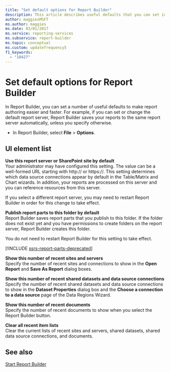 ```yaml
---
title: "Set default options for Report Builder"
description: This article describes useful defaults that you can set in Report Builder. These defaults make report authoring easier and faster.
author: maggiesMSFT
ms.author: maggies
ms.date: 03/01/2017
ms.service: reporting-services
ms.subservice: report-builder
ms.topic: conceptual
ms.custom: updatefrequency5
f1_keywords:
  - "10427"
---
```

# Set default options for Report Builder

  In Report Builder, you can set a number of useful defaults to make report authoring easier and faster.  For example, if you can set or change the default report server, Report Builder saves your reports to the same report server automatically, unless you specify otherwise.

- In Report Builder, select **File** > **Options**.

## UI element list

**Use this report server or SharePoint site by default**  
Your administrator may have configured this setting. The value can be a well-formed URL starting with http:// or https://. This setting determines which data source connections appear by default in the Table/Matrix and Chart wizards. In addition, your reports are processed on this server and you can reference resources from this server.

If you select a different report server, you may need to restart Report Builder in order for this change to take effect.

**Publish report parts to this folder by default**  
Report Builder saves report parts that you publish to this folder. If the folder does not exist yet and you have permissions to create folders on the report server, Report Builder creates this folder.

You do not need to restart Report Builder for this setting to take effect.

[!INCLUDE [ssrs-report-parts-deprecated](../../includes/ssrs-report-parts-deprecated.md)]

**Show this number of recent sites and servers**  
Specify the number of recent sites and connections to show in the **Open Report** and **Save As Report** dialog boxes.

**Show this number of recent shared datasets and data source connections**  
Specify the number of recent shared datasets and data source connections to show in the **Dataset Properties** dialog box and the **Choose a connection to a data source** page of the Data Regions Wizard.

**Show this number of recent documents**  
Specify the number of recent documents to show when you select the Report Builder button.

**Clear all recent item lists**  
Clear the current lists of recent sites and servers, shared datasets, shared data source connections, and documents.

## See also

[Start Report Builder](../../reporting-services/report-builder/start-report-builder.md)
